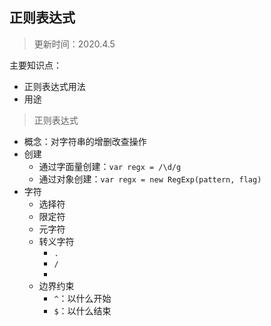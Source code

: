 ## 正则表达式
> 更新时间：2020.4.5

主要知识点：
* 正则表达式用法
* 用途

> 正则表达式

* 概念：对字符串的增删改查操作
* 创建
  * 通过字面量创建：`var regx = /\d/g`
  * 通过对象创建：`var regx = new RegExp(pattern, flag)`
* 字符
  * 选择符
  * 限定符
  * 元字符
  * 转义字符
    * `.`
    * `/`
    * 
  * 边界约束
    * `^`：以什么开始
    * `$`：以什么结束